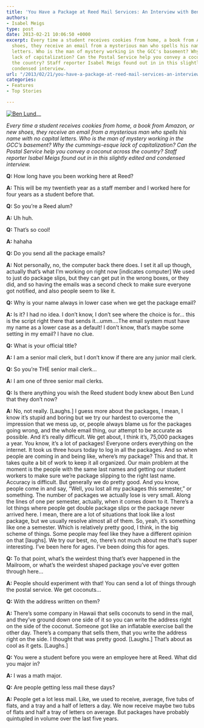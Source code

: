 ```yaml
---
title: 'You Have a Package at Reed Mail Services: An Interview with Ben Lund'
authors:
- Isabel Meigs
type: post
date: 2013-02-21 10:06:50 +0000
excerpt: Every time a student receives cookies from home, a book from Amazon, or new
  shoes, they receive an email from a mysterious man who spells his name with no capital
  letters. Who is the man of mystery working in the GCC's basement? Why the cummings-esque
  lack of capitalization? Can the Postal Service help you convey a coconut across
  the country? Staff reporter Isabel Meigs found out in in this slightly edited and
  condensed interview.
url: "/2013/02/21/you-have-a-package-at-reed-mail-services-an-interview-with-ben-lund/"
categories:
- Features
- Top Stories

---
```

[<img class="aligncenter size-full wp-image-2091" alt="Ben Lund" src="https://i2.wp.com/www.reedquest.org/wp-content/uploads/2013/02/DSC_0120-1_web.jpg?resize=770%2C513" data-recalc-dims="1" />][1]__

_Every time a student receives cookies from home, a book from Amazon, or new shoes, they receive an email from a mysterious man who spells his name with no capital letters. Who is the man of mystery working in the GCC&#8217;s basement? Why the cummings-esque lack of capitalization? Can the Postal Service help you convey a coconut across the country? Staff reporter Isabel Meigs found out in in this slightly edited and condensed interview._

**Q:** How long have you been working here at Reed?

**A:** This will be my twentieth year as a staff member and I worked here for four years as a student before that.

**Q:** So you’re a Reed alum?

**A:** Uh huh.

**Q:** That’s so cool!

**A:** hahaha

**Q:** Do you send all the package emails?

**A:** Not personally, no, the computer back there does. I set it all up though, actually that’s what I’m working on right now [indicates computer] We used to just do package slips, but they can get put in the wrong boxes, or they did, and so having the emails was a second check to make sure everyone got notified, and also people seem to like it.

**Q:** Why is your name always in lower case when we get the package email?

**A:** Is it? I had no idea. I don’t know, I don’t see where the choice is for… this is the script right there that sends it…umm….The email system must have my name as a lower case as a default! I don’t know, that’s maybe some setting in my email? I have no clue.

**Q:** What is your official title?

**A:** I am a senior mail clerk, but I don’t know if there are any junior mail clerk.

**Q:** So you’re THE senior mail clerk…

**A:** I am one of three senior mail clerks.

**Q:** Is there anything you wish the Reed student body knew about Ben Lund that they don&#8217;t now?

**A:** No, not really. [Laughs.] I guess more about the packages, I mean, I know it&#8217;s stupid and boring but we try our hardest to overcome the impression that we mess up, or, people always blame us for the packages going wrong, and the whole email thing, our attempt to be accurate as possible. And it&#8217;s really difficult. We get about, I think it’s, 75,000 packages a year. You know, it’s a lot of packages! Everyone orders everything on the internet. It took us three hours today to log in all the packages. And so when people are coming in and being like, where’s my package? This and that. It takes quite a bit of work to keep it all organized. Our main problem at the moment is the people with the same last names and getting our student workers to make sure we’re package slipping to the right last name. Accuracy is difficult. But generally we do pretty good. And you know, people come in and say, “Well, you lost all my packages this semester,” or something. The number of packages we actually lose is very small. Along the lines of one per semester, actually, when it comes down to it. There&#8217;s a lot things where people get double package slips or the package never arrived here. I mean, there are a lot of situations that look like a lost package, but we usually resolve almost all of them. So, yeah, it’s something like one a semester. Which is relatively pretty good, I think, in the big scheme of things. Some people may feel like they have a different opinion on that [laughs]. We try our best, no, there&#8217;s not much about me that’s super interesting. I’ve been here for ages. I’ve been doing this for ages.

**Q:** To that point, what’s the weirdest thing that’s ever happened in the Mailroom, or what&#8217;s the weirdest shaped package you’ve ever gotten through here&#8230;

**A:** People should experiment with that! You can send a lot of things through the postal service. We get coconuts…

**Q:** With the address written on them?

**A:** There’s some company in Hawaii that sells coconuts to send in the mail, and they’ve ground down one side of it so you can write the address right on the side of the coconut. Someone got like an inflatable exercise ball the other day. There’s a company that sells them, that you write the address right on the side. I thought that was pretty good. [Laughs.] That’s about as cool as it gets. [Laughs.]

**Q:** You were a student before you were an employee here at Reed. What did you major in?

**A:** I was a math major.

**Q:** Are people getting less mail these days?

**A:** People get a lot less mail. Like, we used to receive, average, five tubs of flats, and a tray and a half of letters a day. We now receive maybe two tubs of flats and half a tray of letters on average. But packages have probably quintupled in volume over the last five years.

 [1]: https://i2.wp.com/www.reedquest.org/wp-content/uploads/2013/02/DSC_0120-1_web.jpg